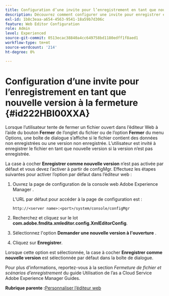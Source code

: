 ```yaml
---
title: Configuration d’une invite pour l’enregistrement en tant que nouvelle version à la fermeture
description: Découvrez comment configurer une invite pour enregistrer en tant que nouvelle version à la fermeture
exl-id: 1b8c3eaa-a654-4563-9541-18a59b7d306c
feature: Web Editor Configuration
role: Admin
level: Experienced
source-git-commit: 0513ecac38840a4cc649758bd1180edff1f8aed1
workflow-type: tm+mt
source-wordcount: '214'
ht-degree: 0%

---
```


# Configuration d’une invite pour l’enregistrement en tant que nouvelle version à la fermeture {#id222HBI00XXA}

Lorsque l’utilisateur tente de fermer un fichier ouvert dans l’éditeur Web à l’aide du bouton **Fermer** de l’onglet du fichier ou de l’option **Fermer** du menu Options, une boîte de dialogue s’affiche si le fichier contient des données non enregistrées ou une version non enregistrée. L’utilisateur est invité à enregistrer le fichier en tant que nouvelle version si la version n’est pas enregistrée.

La case à cocher **Enregistrer comme nouvelle version** n’est pas activée par défaut et vous devez l’activer à partir de configMgr. Effectuez les étapes suivantes pour activer l’option par défaut dans l’éditeur web :

1. Ouvrez la page de configuration de la console web Adobe Experience Manager .

   L&#39;URL par défaut pour accéder à la page de configuration est :

   ```http
   http://<server name>:<port>/system/console/configMgr
   ```

1. Recherchez et cliquez sur le lot **com.adobe.fmdita.xmleditor.config.XmlEditorConfig**.

1. Sélectionnez l&#39;option **Demander une nouvelle version à l&#39;ouverture** .

1. Cliquez sur **Enregistrer**.


Lorsque cette option est sélectionnée, la case à cocher **Enregistrer comme nouvelle version** est sélectionnée par défaut dans la boîte de dialogue.

Pour plus d’informations, reportez-vous à la section *Fermeture de fichier et scénarios d’enregistrement* du guide Utilisation de l’as a Cloud Service Adobe Experience Manager Guides.

**Rubrique parente :**&#x200B;[ Personnaliser l’éditeur web](conf-web-editor.md)
